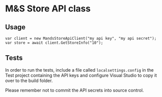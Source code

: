 # M&S Store API class

## Usage

```
var client = new MandsStoreApiClient("my api key", "my api secret");
var store = await client.GetStoreInfo("10");
```

## Tests

In order to run the tests, include a file called `localsettings.config` in the
Test project containing the API keys and configure Visual Studio to copy it
over to the build folder.

Please remember not to commit the API secrets into source control.
